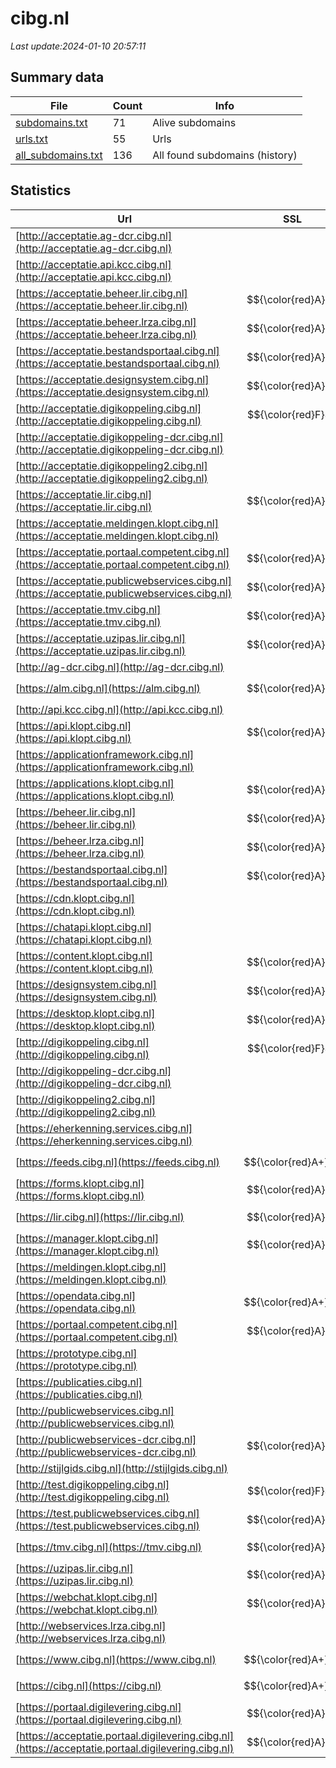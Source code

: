 # cibg.nl
*Last update:2024-01-10 20:57:11*
## Summary data
| File       | Count | Info |
|------------|-------|------|
|[subdomains.txt](/data/cibg/subdomains.txt)|71|Alive subdomains|
|[urls.txt](/data/cibg/urls.txt)|55|Urls|
|[all_subdomains.txt](/data/cibg/all_subdomains.txt)|136|All found subdomains (history)|
## Statistics
| Url | SSL | Server | Cookie | HSTS | CSP | XFO | XXP | RP | Tech |
|------------|-------|------|------|------|------|------|------|------|------|
|[http://acceptatie.ag-dcr.cibg.nl](http://acceptatie.ag-dcr.cibg.nl)| | | | | | | |:white_check_mark: | |F5 BigIP| |
|[http://acceptatie.api.kcc.cibg.nl](http://acceptatie.api.kcc.cibg.nl)| | | | | | | |:white_check_mark: | |F5 BigIP| |
|[https://acceptatie.beheer.lir.cibg.nl](https://acceptatie.beheer.lir.cibg.nl)| $${\color{red}A}$$ |-| |:white_check_mark: | |:white_check_mark: | |:white_check_mark: | |:white_check_mark: | |HSTS| |
|[https://acceptatie.beheer.lrza.cibg.nl](https://acceptatie.beheer.lrza.cibg.nl)| $${\color{red}A}$$ |-| |:white_check_mark: | |:white_check_mark: | |:white_check_mark: | |:white_check_mark: | |HSTS| |
|[https://acceptatie.bestandsportaal.cibg.nl](https://acceptatie.bestandsportaal.cibg.nl)| $${\color{red}A}$$ |-| |:white_check_mark: | |:white_check_mark: | |:white_check_mark: | |:white_check_mark: | |HSTS| |
|[https://acceptatie.designsystem.cibg.nl](https://acceptatie.designsystem.cibg.nl)| $${\color{red}A}$$ |-| |:white_check_mark: | |:white_check_mark: | |:white_check_mark: | |:white_check_mark: | |HSTS| |
|[http://acceptatie.digikoppeling.cibg.nl](http://acceptatie.digikoppeling.cibg.nl)| $${\color{red}F}$$ | | | | | | |:white_check_mark: | || |
|[http://acceptatie.digikoppeling-dcr.cibg.nl](http://acceptatie.digikoppeling-dcr.cibg.nl)| | | | | | | |:white_check_mark: | |F5 BigIP| |
|[http://acceptatie.digikoppeling2.cibg.nl](http://acceptatie.digikoppeling2.cibg.nl)| | | | | | | |:white_check_mark: | |F5 BigIP| |
|[https://acceptatie.lir.cibg.nl](https://acceptatie.lir.cibg.nl)| $${\color{red}A}$$ |-| |:white_check_mark: | |:white_check_mark: | |:white_check_mark: | |:white_check_mark: | |HSTS| |
|[https://acceptatie.meldingen.klopt.cibg.nl](https://acceptatie.meldingen.klopt.cibg.nl)| | | | | | | |:white_check_mark: | |Amazon ALB Amazon We...| |
|[https://acceptatie.portaal.competent.cibg.nl](https://acceptatie.portaal.competent.cibg.nl)| $${\color{red}A}$$ |-| |:white_check_mark: | |:white_check_mark: | |:white_check_mark: | |:white_check_mark: | |HSTS| |
|[https://acceptatie.publicwebservices.cibg.nl](https://acceptatie.publicwebservices.cibg.nl)| $${\color{red}A}$$ |-| |:white_check_mark: | |:white_check_mark: | |:white_check_mark: | |:white_check_mark: | |HSTS| |
|[https://acceptatie.tmv.cibg.nl](https://acceptatie.tmv.cibg.nl)| $${\color{red}A}$$ |-| |:white_check_mark: | |:white_check_mark: | |:white_check_mark: | |:white_check_mark: | |HSTS| |
|[https://acceptatie.uzipas.lir.cibg.nl](https://acceptatie.uzipas.lir.cibg.nl)| $${\color{red}A}$$ |-| |:white_check_mark: | |:white_check_mark: | |:white_check_mark: | |:white_check_mark: | |HSTS| |
|[http://ag-dcr.cibg.nl](http://ag-dcr.cibg.nl)| | | | | | | |:white_check_mark: | |F5 BigIP| |
|[https://alm.cibg.nl](https://alm.cibg.nl)| $${\color{red}A}$$ |-| |:white_check_mark: | | |:white_check_mark: | |:white_check_mark: | |:white_check_mark: | |Basic HSTS| |
|[http://api.kcc.cibg.nl](http://api.kcc.cibg.nl)| | | | | | | |:white_check_mark: | |F5 BigIP| |
|[https://api.klopt.cibg.nl](https://api.klopt.cibg.nl)| $${\color{red}A}$$ | | | | | | |:white_check_mark: | || |
|[https://applicationframework.cibg.nl](https://applicationframework.cibg.nl)| | | | | | | |:white_check_mark: | |Basic HSTS| |
|[https://applications.klopt.cibg.nl](https://applications.klopt.cibg.nl)| $${\color{red}A}$$ | |:warning: | | | | |:white_check_mark: | |PHP| |
|[https://beheer.lir.cibg.nl](https://beheer.lir.cibg.nl)| $${\color{red}A}$$ |-| |:white_check_mark: | |:white_check_mark: | |:white_check_mark: | |:white_check_mark: | |HSTS| |
|[https://beheer.lrza.cibg.nl](https://beheer.lrza.cibg.nl)| $${\color{red}A}$$ |-| |:white_check_mark: | |:white_check_mark: | |:white_check_mark: | |:white_check_mark: | |HSTS| |
|[https://bestandsportaal.cibg.nl](https://bestandsportaal.cibg.nl)| $${\color{red}A}$$ |-| |:white_check_mark: | |:white_check_mark: | |:white_check_mark: | |:white_check_mark: | |HSTS| |
|[https://cdn.klopt.cibg.nl](https://cdn.klopt.cibg.nl)| | | | | | | |:white_check_mark: | || |
|[https://chatapi.klopt.cibg.nl](https://chatapi.klopt.cibg.nl)| | | | | | | |:white_check_mark: | || |
|[https://content.klopt.cibg.nl](https://content.klopt.cibg.nl)| $${\color{red}A}$$ | | | | | | |:white_check_mark: | || |
|[https://designsystem.cibg.nl](https://designsystem.cibg.nl)| $${\color{red}A}$$ |-| |:white_check_mark: | | |:white_check_mark: | |:white_check_mark: | |:white_check_mark: | |HSTS| |
|[https://desktop.klopt.cibg.nl](https://desktop.klopt.cibg.nl)| $${\color{red}A}$$ | | | | | | |:white_check_mark: | |PHP| |
|[http://digikoppeling.cibg.nl](http://digikoppeling.cibg.nl)| $${\color{red}F}$$ | | | | | | |:white_check_mark: | || |
|[http://digikoppeling-dcr.cibg.nl](http://digikoppeling-dcr.cibg.nl)| | | | | | | |:white_check_mark: | |F5 BigIP| |
|[http://digikoppeling2.cibg.nl](http://digikoppeling2.cibg.nl)| | | | | | | |:white_check_mark: | |F5 BigIP| |
|[https://eherkenning.services.cibg.nl](https://eherkenning.services.cibg.nl)| | | | | | | |:white_check_mark: | |HSTS| |
|[https://feeds.cibg.nl](https://feeds.cibg.nl)| $${\color{red}A+}$$ |nginx| |:white_check_mark: | | |:white_check_mark: | |:white_check_mark: | |:white_check_mark: | |HSTS Nginx| |
|[https://forms.klopt.cibg.nl](https://forms.klopt.cibg.nl)| $${\color{red}A}$$ | | | | | | |:white_check_mark: | || |
|[https://lir.cibg.nl](https://lir.cibg.nl)| $${\color{red}A}$$ |-| |:white_check_mark: | |:white_check_mark: | |:white_check_mark: | |:white_check_mark: | |HSTS| |
|[https://manager.klopt.cibg.nl](https://manager.klopt.cibg.nl)| $${\color{red}A}$$ | |:warning: | | | | |:white_check_mark: | || |
|[https://meldingen.klopt.cibg.nl](https://meldingen.klopt.cibg.nl)| | | | | | | |:white_check_mark: | |Amazon ALB Amazon We...| |
|[https://opendata.cibg.nl](https://opendata.cibg.nl)| $${\color{red}A+}$$ |nginx| |:white_check_mark: | | |:white_check_mark: | |:white_check_mark: | |:white_check_mark: | |HSTS Nginx| |
|[https://portaal.competent.cibg.nl](https://portaal.competent.cibg.nl)| $${\color{red}A}$$ |-| |:white_check_mark: | |:white_check_mark: | |:white_check_mark: | |:white_check_mark: | |HSTS| |
|[https://prototype.cibg.nl](https://prototype.cibg.nl)| | | | | | | |:white_check_mark: | |Basic HSTS| |
|[https://publicaties.cibg.nl](https://publicaties.cibg.nl)| | | | | | | |:white_check_mark: | |HSTS| |
|[http://publicwebservices.cibg.nl](http://publicwebservices.cibg.nl)| | | | | | | |:white_check_mark: | |F5 BigIP| |
|[http://publicwebservices-dcr.cibg.nl](http://publicwebservices-dcr.cibg.nl)| $${\color{red}A}$$ |-| |:white_check_mark: | | |:white_check_mark: | |:white_check_mark: | |:white_check_mark: | |F5 BigIP| |
|[http://stijlgids.cibg.nl](http://stijlgids.cibg.nl)| | | | | | | |:white_check_mark: | || |
|[http://test.digikoppeling.cibg.nl](http://test.digikoppeling.cibg.nl)| $${\color{red}F}$$ |-| | | |:white_check_mark: | |:white_check_mark: | |:white_check_mark: | || |
|[https://test.publicwebservices.cibg.nl](https://test.publicwebservices.cibg.nl)| $${\color{red}A}$$ |-| |:white_check_mark: | | |:white_check_mark: | |:white_check_mark: | |:white_check_mark: | |HSTS| |
|[https://tmv.cibg.nl](https://tmv.cibg.nl)| $${\color{red}A}$$ |-| |:white_check_mark: | | |:white_check_mark: | |:white_check_mark: | |:white_check_mark: | |HSTS| |
|[https://uzipas.lir.cibg.nl](https://uzipas.lir.cibg.nl)| $${\color{red}A}$$ |-| |:white_check_mark: | | |:white_check_mark: | |:white_check_mark: | |:white_check_mark: | |HSTS| |
|[https://webchat.klopt.cibg.nl](https://webchat.klopt.cibg.nl)| $${\color{red}A}$$ | | | | | | |:white_check_mark: | || |
|[http://webservices.lrza.cibg.nl](http://webservices.lrza.cibg.nl)| | | | | | | |:white_check_mark: | |F5 BigIP| |
|[https://www.cibg.nl](https://www.cibg.nl)| $${\color{red}A+}$$ |nginx| |:white_check_mark: | |:warning: |:white_check_mark: | |:white_check_mark: | |:white_check_mark: | |Bloomreach HSTS Ngin...| |
|[https://cibg.nl](https://cibg.nl)| $${\color{red}A+}$$ |nginx| |:white_check_mark: | |:warning: |:white_check_mark: | |:white_check_mark: | |:white_check_mark: | |HSTS Nginx| |
|[https://portaal.digilevering.cibg.nl](https://portaal.digilevering.cibg.nl)| $${\color{red}A}$$ |-| |:white_check_mark: | | |:white_check_mark: | |:white_check_mark: | |:white_check_mark: | |HSTS| |
|[https://acceptatie.portaal.digilevering.cibg.nl](https://acceptatie.portaal.digilevering.cibg.nl)| $${\color{red}A}$$ |-| |:white_check_mark: | |:white_check_mark: | |:white_check_mark: | |:white_check_mark: | |HSTS| |
